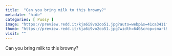 ```yaml
---
title:  "Can you bring milk to this browny?"
metadate: "hide"
categories: [ Pussy ]
image: "https://preview.redd.it/kja6i9vo2oo51.jpg?auto=webp&s=41ca3411f64bbd2b51aeca9d46e73c2e5b6c24be"
thumb: "https://preview.redd.it/kja6i9vo2oo51.jpg?width=640&crop=smart&auto=webp&s=af8357382977f62e8f925a12e7bd72a88e958a0f"
visit: ""
---
```

Can you bring milk to this browny?
